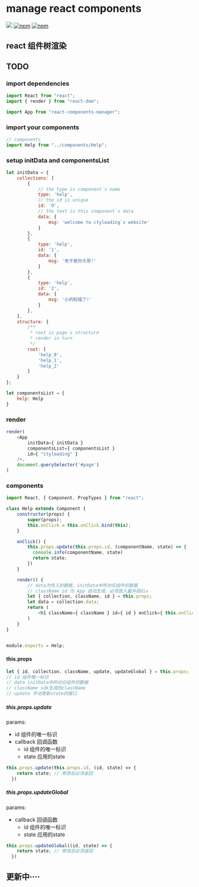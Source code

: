 # manage react components
![](https://travis-ci.org/looading/reactComponentsManager.svg?branch=master)
[![npm](https://img.shields.io/npm/v/react-components-manager.svg?maxAge=2592000)](https://www.npmjs.com/package/react-components-manager)
[![npm](https://img.shields.io/npm/dm/react-components-manager.svg?maxAge=2592000)](https://www.npmjs.com/package/react-components-manager)
## react 组件树渲染

## TODO

### import dependencies

```js
import React from "react";
import { render } from "react-dom";

import App from "react-components-manager";
```

### import your components

```js
// components
import Help from "../components/Help";
```

### setup initData and componentsList

```js
let initData = {
    collections: [
        {
            // the type is component`s name
            type: 'help',
            // the id is unique
            id: '0',
            // the text is this component`s data
            data: {
                msg: 'welcome to ctyloading`s website'
            }
        },
        {
            type: 'help',
            id: '1',
            data: {
                msg: '老子是你大哥!'
            }
        },
        {
            type: 'help',
            id: '2',
            data: {
                msg: '小的知错了!'
            }
        },
    ],
    structure: {
        /**
         * root is page`s structure
         * render in turn
         */
        root: [
            'help_0',
            'help_1',
            'help_2'
        ]
    }
};

let componentsList = {
    help: Help
}
```

### render

```js
render(
    <App
        initData={ initData }
        componentsList={ componentsList }
        id={ "ctyloading" }
    />,
    document.querySelector('#page')
)
```

### components

```js
import React, { Component, PropTypes } from "react";

class Help extends Component {
    constructor(props) {
        super(props);
        this.onClick = this.onClick.bind(this);
    }

    onClick() {
        this.props.update(this.props.id, (componentName, state) => {
          console.info(componentName, state)
          return state;
        })
    }

    render() {
        // data为传入的数据，initData中所对应组件的数据
        // className id 为 App 自动生成，必须放入最外层div
        let { collection, className, id } = this.props;
        let data = collection.data;
        return (
            <h1 className={ className } id={ id } onClick={ this.onClick }>{ data.msg }</h1>
        )
    }
}


module.exports = Help;

```

#### this.props

```js
let { id, collection, className, update, updateGlobal } = this.props;
// id 组件唯一标识
// data initData中所对应组件的数据
// className sdk生成的className
// update 手动更新state的接口
```

##### this.props.update

params:
  - id 组件的唯一标识
  - callback 回调函数
    - id 组件的唯一标识
    - state 应用的state

```js
this.props.update(this.props.id, (id, state) => {
    return state; // 修改后必须返回
  })
```

##### this.props.updateGlobal

params:
  - callback 回调函数
    - id 组件的唯一标识
    - state 应用的state

```js
this.props.updateGlobal((id, state) => {
    return state; // 修改后必须返回
  })
```

## 更新中····
